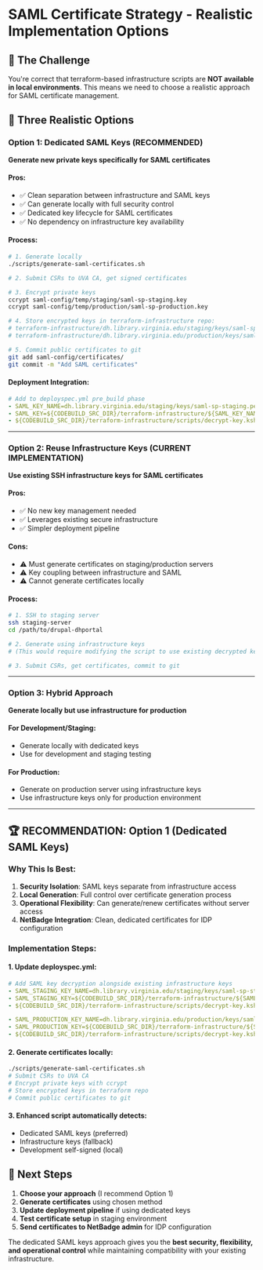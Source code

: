 # SAML Certificate Strategy - Realistic Implementation Options

## 🎯 **The Challenge**

You're correct that terraform-based infrastructure scripts are **NOT available in local environments**. This means we need to choose a realistic approach for SAML certificate management.

## 🔧 **Three Realistic Options**

### **Option 1: Dedicated SAML Keys (RECOMMENDED)**

**Generate new private keys specifically for SAML certificates**

#### **Pros:**
- ✅ Clean separation between infrastructure and SAML keys
- ✅ Can generate locally with full security control
- ✅ Dedicated key lifecycle for SAML certificates
- ✅ No dependency on infrastructure key availability

#### **Process:**
```bash
# 1. Generate locally
./scripts/generate-saml-certificates.sh

# 2. Submit CSRs to UVA CA, get signed certificates

# 3. Encrypt private keys
ccrypt saml-config/temp/staging/saml-sp-staging.key
ccrypt saml-config/temp/production/saml-sp-production.key

# 4. Store encrypted keys in terraform-infrastructure repo:
# terraform-infrastructure/dh.library.virginia.edu/staging/keys/saml-sp-staging.pem.cpt
# terraform-infrastructure/dh.library.virginia.edu/production/keys/saml-sp-production.pem.cpt

# 5. Commit public certificates to git
git add saml-config/certificates/
git commit -m "Add SAML certificates"
```

#### **Deployment Integration:**
```yaml
# Add to deployspec.yml pre_build phase
- SAML_KEY_NAME=dh.library.virginia.edu/staging/keys/saml-sp-staging.pem  
- SAML_KEY=${CODEBUILD_SRC_DIR}/terraform-infrastructure/${SAML_KEY_NAME}
- ${CODEBUILD_SRC_DIR}/terraform-infrastructure/scripts/decrypt-key.ksh ${SAML_KEY}.cpt ${SAML_KEY_NAME}
```

---

### **Option 2: Reuse Infrastructure Keys (CURRENT IMPLEMENTATION)**

**Use existing SSH infrastructure keys for SAML certificates**

#### **Pros:**
- ✅ No new key management needed
- ✅ Leverages existing secure infrastructure
- ✅ Simpler deployment pipeline

#### **Cons:**
- ⚠️ Must generate certificates on staging/production servers
- ⚠️ Key coupling between infrastructure and SAML
- ⚠️ Cannot generate certificates locally

#### **Process:**
```bash
# 1. SSH to staging server
ssh staging-server
cd /path/to/drupal-dhportal

# 2. Generate using infrastructure keys
# (This would require modifying the script to use existing decrypted keys)

# 3. Submit CSRs, get certificates, commit to git
```

---

### **Option 3: Hybrid Approach**

**Generate locally but use infrastructure for production**

#### **For Development/Staging:**
- Generate locally with dedicated keys
- Use for development and staging testing

#### **For Production:**
- Generate on production server using infrastructure keys
- Use infrastructure keys only for production environment

---

## 🏆 **RECOMMENDATION: Option 1 (Dedicated SAML Keys)**

### **Why This Is Best:**

1. **Security Isolation**: SAML keys separate from infrastructure access
2. **Local Generation**: Full control over certificate generation process
3. **Operational Flexibility**: Can generate/renew certificates without server access
4. **NetBadge Integration**: Clean, dedicated certificates for IDP configuration

### **Implementation Steps:**

#### **1. Update deployspec.yml:**
```yaml
# Add SAML key decryption alongside existing infrastructure keys
- SAML_STAGING_KEY_NAME=dh.library.virginia.edu/staging/keys/saml-sp-staging.pem
- SAML_STAGING_KEY=${CODEBUILD_SRC_DIR}/terraform-infrastructure/${SAML_STAGING_KEY_NAME}
- ${CODEBUILD_SRC_DIR}/terraform-infrastructure/scripts/decrypt-key.ksh ${SAML_STAGING_KEY}.cpt ${SAML_STAGING_KEY_NAME}

- SAML_PRODUCTION_KEY_NAME=dh.library.virginia.edu/production/keys/saml-sp-production.pem  
- SAML_PRODUCTION_KEY=${CODEBUILD_SRC_DIR}/terraform-infrastructure/${SAML_PRODUCTION_KEY_NAME}
- ${CODEBUILD_SRC_DIR}/terraform-infrastructure/scripts/decrypt-key.ksh ${SAML_PRODUCTION_KEY}.cpt ${SAML_PRODUCTION_KEY_NAME}
```

#### **2. Generate certificates locally:**
```bash
./scripts/generate-saml-certificates.sh
# Submit CSRs to UVA CA
# Encrypt private keys with ccrypt
# Store encrypted keys in terraform repo
# Commit public certificates to git
```

#### **3. Enhanced script automatically detects:**
- Dedicated SAML keys (preferred)
- Infrastructure keys (fallback)
- Development self-signed (local)

## 🚀 **Next Steps**

1. **Choose your approach** (I recommend Option 1)
2. **Generate certificates** using chosen method
3. **Update deployment pipeline** if using dedicated keys
4. **Test certificate setup** in staging environment
5. **Send certificates to NetBadge admin** for IDP configuration

The dedicated SAML keys approach gives you the **best security, flexibility, and operational control** while maintaining compatibility with your existing infrastructure.
